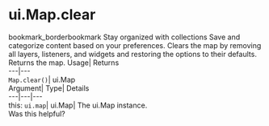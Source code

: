  
#  ui.Map.clear 
bookmark_borderbookmark Stay organized with collections  Save and categorize content based on your preferences.
Clears the map by removing all layers, listeners, and widgets and restoring the options to their defaults. 
Returns the map.
Usage| Returns  
---|---  
`Map.clear()`| ui.Map  
Argument| Type| Details  
---|---|---  
this: `ui.map`| ui.Map| The ui.Map instance.  
Was this helpful?
